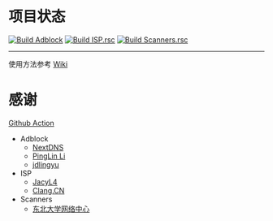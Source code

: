 # 项目状态
[![Build Adblock](https://github.com/Hao0920/Router_OS.rsc/actions/workflows/Adblock.yml/badge.svg)](https://github.com/Hao0920/Router_OS.rsc/actions/workflows/Adblock.yml)
[![Build ISP.rsc](https://github.com/Hao0920/Router_OS.rsc/actions/workflows/ISP.yml/badge.svg)](https://github.com/Hao0920/Router_OS.rsc/actions/workflows/ISP.yml)
[![Build Scanners.rsc](https://github.com/Hao0920/Router_OS.rsc/actions/workflows/Scanners.yml/badge.svg)](https://github.com/Hao0920/Router_OS.rsc/actions/workflows/Scanners.yml)
***
使用方法参考 [Wiki](https://github.com/Hao0920/Router_OS.rsc/wiki)
# 感谢
[Github Action](https://github.com/features/actions)
* Adblock
  - [NextDNS](https://github.com/nextdns)
  - [PingLin Li](https://github.com/ilpl)
  - [jdlingyu](https://github.com/jdlingyu)
* ISP
  - [JacyL4](https://github.com/jacyl4)
  - [Clang.CN](https://ispip.clang.cn)
* Scanners
  - [东北大学网络中心](http://antivirus.neu.edu.cn/scan/)
